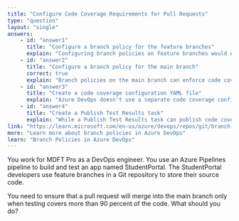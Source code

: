 ```yaml
---
title: "Configure Code Coverage Requirements for Pull Requests"
type: "question"
layout: "single"
answers:
    - id: "answer1"
      title: "Configure a branch policy for the feature branches"
      explain: "Configuring branch policies on feature branches would not enforce the code coverage requirements when merging into the main branch, as the policy needs to be on the target branch (main) which receives the pull request."
    - id: "answer2"
      title: "Configure a branch policy for the main branch"
      correct: true
      explain: "Branch policies on the main branch can enforce code coverage requirements for incoming pull requests. By setting up a branch policy with a required build that includes code coverage checking, you can block pull requests that don't meet the 90% coverage threshold."
    - id: "answer3"
      title: "Create a code coverage configuration YAML file"
      explain: "Azure DevOps doesn't use a separate code coverage configuration YAML file to enforce code coverage thresholds on pull requests. Code coverage settings are typically configured within the build pipeline YAML and enforced through branch policies."
    - id: "answer4"
      title: "Create a Publish Test Results task"
      explain: "While a Publish Test Results task can publish code coverage data, it only makes the results visible in the pipeline. It doesn't enforce a minimum threshold for pull request acceptance. Branch policies are needed to block merges that don't meet requirements."
link: "https://learn.microsoft.com/en-us/azure/devops/repos/git/branch-policies"
more: "Learn more about branch policies in Azure DevOps"
learn: "Branch Policies in Azure DevOps"
---
```


You work for MDFT Pro as a DevOps engineer. You use an Azure Pipelines pipeline to build and test an app named StudentPortal. The StudentPortal developers use feature branches in a Git repository to store their source code.

You need to ensure that a pull request will merge into the main branch only when testing covers more than 90 percent of the code. What should you do?
